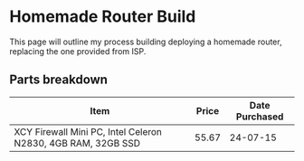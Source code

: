 # Homemade Router Build

This page will outline my process building deploying a homemade router, replacing the one provided from ISP.

## Parts breakdown

| Item                                                         |  Price | Date Purchased |
|--------------------------------------------------------------|--------|----------------|
| XCY Firewall Mini PC, Intel Celeron N2830, 4GB RAM, 32GB SSD |  55.67 | 24-07-15       |
